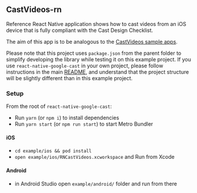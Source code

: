 ## CastVideos-rn

Reference React Native application shows how to cast videos from an iOS device that is fully compliant with the Cast Design Checklist.

The aim of this app is to be analogous to the [CastVideos sample apps](https://developers.google.com/cast/docs/downloads).

Please note that this project uses `package.json` from the parent folder to simplify developing the library while testing it on this example project. If you use `react-native-google-cast` in your own project, please follow instructions in the main [README](../README.md), and understand that the project structure will be slightly different than in this example project.

### Setup

From the root of `react-native-google-cast`:

- Run `yarn` (or `npm i`) to install dependencies
- Run `yarn start` (or `npm run start`) to start Metro Bundler

#### iOS

- `cd example/ios && pod install`
- `open example/ios/RNCastVideos.xcworkspace` and Run from Xcode

#### Android

- in Android Studio open `example/android/` folder and run from there
